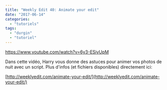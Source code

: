 ```yaml
---
title: "Weekly Edit 40: Animate your edit"
date: "2017-06-14"
categories: 
  - "tutoriels"
tags: 
  - "durgin"
  - "tutoriel"
---
```


https://www.youtube.com/watch?v=6y3-ESiyUpM

Dans cette vidéo, Harry vous donne des astuces pour animer vos photos de nuit avec un script. Plus d'infos (et fichiers disponibles) directement ici:

[http://weeklyedit.com/animate-your-edit/](http://weeklyedit.com/animate-your-edit/)
